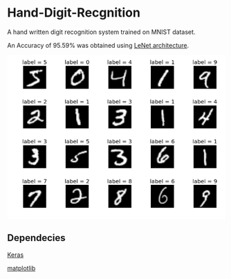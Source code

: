 # Hand-Digit-Recgnition
A hand written digit recognition system trained on MNIST dataset.

An Accuracy of 95.59% was obtained using [LeNet architecture](http://yann.lecun.com/exdb/lenet/).

![Screenshot](mnist.png)

## **Dependecies**
[Keras](https://github.com/fchollet/keras)

[matplotlib](https://matplotlib.org/users/installing.html)
 
